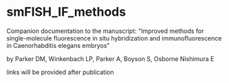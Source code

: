 # smFISH_IF_methods
Companion documentation to the manuscript: "Improved methods for single-molecule fluorescence in situ hybridization and immunofluorescence in Caenorhabditis elegans embryos" 

by Parker DM, Winkenbach LP, Parker A, Boyson S, Osborne Nishimura E

links will be provided after publication
